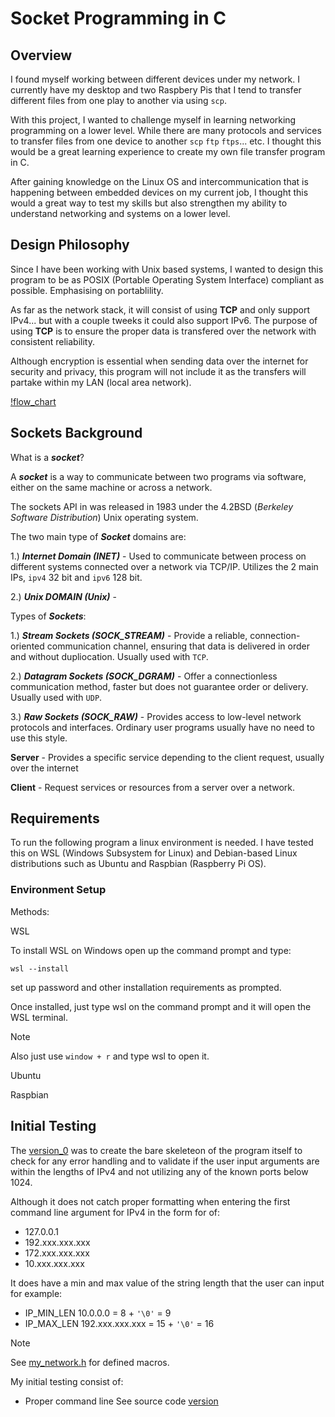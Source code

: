 # Socket Programming in C

## Overview

I found myself working between different devices under my network. I currently have my desktop and two Raspbery Pis that I tend to transfer different files from one play to another via using `scp`. 

With this project, I wanted to challenge myself in learning networking programming on a lower level. While there are many protocols and services to transfer files from one device to another `scp` `ftp` `ftps`... etc. I thought this would be a great learning experience to create my own file transfer program in C.

After gaining knowledge on the Linux OS and intercommunication that is happening between embedded devices on my current job, I thought this would a great way to test my skills but also strengthen my ability to understand networking and systems on a lower level.

## Design Philosophy

Since I have been working with Unix based systems, I wanted to design this program to be as POSIX (Portable Operating System Interface) compliant as possible. Emphasising on portablility.

As far as the network stack, it will consist of using **TCP** and only support IPv4... but with a couple tweeks it could also support IPv6. The purpose of using **TCP** is to ensure the proper data is transfered over the network with consistent reliability. 

Although encryption is essential when sending data over the internet for security and privacy, this program will not include it as the transfers will partake within my LAN (local area network).

[!flow_chart](images/flow_chart.png)

## Sockets Background

What is a ***socket***?

A ***socket*** is a way to communicate between two programs via software, either on the same machine or across a network.

The sockets API in was released in 1983 under the 4.2BSD (_Berkeley Software Distribution_) Unix operating system.

The two main type of ***Socket*** domains are:

1.) ***Internet Domain (INET)*** - Used to communicate between process on different systems connected over a network via TCP/IP. Utilizes the 2 main IPs, `ipv4` 32 bit and `ipv6` 128 bit.

2.) ***Unix DOMAIN (Unix)*** - 

Types of ***Sockets***:

1.) ***Stream Sockets (SOCK_STREAM)*** - Provide a reliable, connection-oriented communication channel, ensuring that data is delivered in order and without dupliocation. Usually used with `TCP`. 

2.) ***Datagram Sockets (SOCK_DGRAM)*** - Offer a connectionless communication method, faster but does not guarantee order or delivery. Usually used with `UDP`. 

3.) ***Raw Sockets (SOCK_RAW)*** - Provides access to low-level network protocols and interfaces. Ordinary user programs usually have no need to use this style. 

**Server** - Provides a specific service depending to the client request, usually over the internet

**Client** - Request services or resources from a server over a network.

## Requirements

To run the following program a linux environment is needed. I have tested this on WSL (Windows Subsystem for Linux) and Debian-based Linux distributions such as Ubuntu and Raspbian (Raspberry Pi OS).

### Environment Setup

Methods:

WSL 

To install WSL on Windows open up the command prompt and type:
```
wsl --install
```
set up password and other installation requirements as prompted.

Once installed, just type wsl on the command prompt and it will open the WSL terminal.

> [!NOTE]
> Also just use `window + r` and type wsl to open it.

Ubuntu

Raspbian

## Initial Testing

The [version_0](src/Version_0/my_networking.c) was to create the bare skeleteon of the program itself to check for any error handling and to validate if the user input arguments are within the lengths of IPv4 and not utilizing any of the known ports below 1024. 

Although it does not catch proper formatting when entering the first command line argument for IPv4 in the form for of:

- 127.0.0.1
- 192.xxx.xxx.xxx
- 172.xxx.xxx.xxx
- 10.xxx.xxx.xxx

It does have a min and max value of the string length that the user can input for example:

- IP_MIN_LEN 10.0.0.0 = 8 + `'\0'` = 9
- IP_MAX_LEN 192.xxx.xxx.xxx = 15 + `'\0'` = 16

> [!NOTE]
> See [my_network.h](src/Version_0/my_networking.h) for defined macros.

My initial testing consist of:

- Proper command line 
See source code [version](src/Version_0/my_networking.c)
